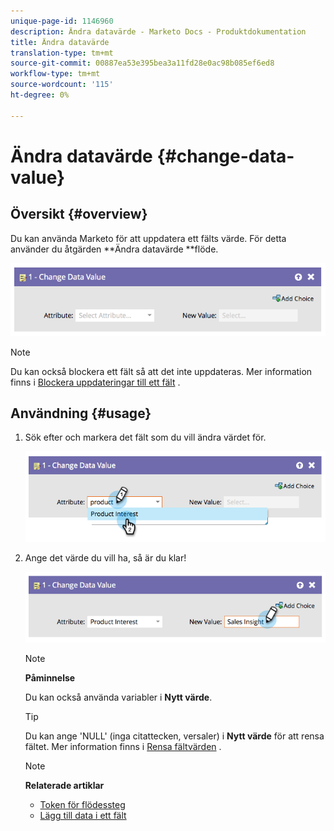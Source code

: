 ```yaml
---
unique-page-id: 1146960
description: Ändra datavärde - Marketo Docs - Produktdokumentation
title: Ändra datavärde
translation-type: tm+mt
source-git-commit: 00887ea53e395bea3a11fd28e0ac98b085ef6ed8
workflow-type: tm+mt
source-wordcount: '115'
ht-degree: 0%

---
```



# Ändra datavärde {#change-data-value}

## Översikt {#overview}

Du kan använda Marketo för att uppdatera ett fälts värde. För detta använder du åtgärden **Ändra datavärde **flöde.

![](assets/image2014-9-22-11-3a15-3a34.png)

>[!NOTE]
>
>Du kan också blockera ett fält så att det inte uppdateras. Mer information finns i [Blockera uppdateringar till ett fält](../../../../product-docs/administration/field-management/block-updates-to-a-field.md) .

## Användning {#usage}

1. Sök efter och markera det fält som du vill ändra värdet för.

   ![](assets/image2014-9-22-11-3a18-3a29.png)

1. Ange det värde du vill ha, så är du klar!

   ![](assets/image2014-9-22-11-3a18-3a38.png)

   >[!NOTE]
   >
   >**Påminnelse**
   >
   >
   >Du kan också använda variabler i **Nytt värde**.

   >[!TIP]
   >
   >Du kan ange &#39;NULL&#39; (inga citattecken, versaler) i **Nytt värde** för att rensa fältet. Mer information finns i [Rensa fältvärden](change-data-value/clear-field-values.md) .

   >[!NOTE]
   >
   >**Relaterade artiklar**
   >
   >    
   >    
   >    * [Token för flödessteg](use-tokens-in-flow-steps.md)
   >    * [Lägg till data i ett fält](append-data-to-a-field.md)


